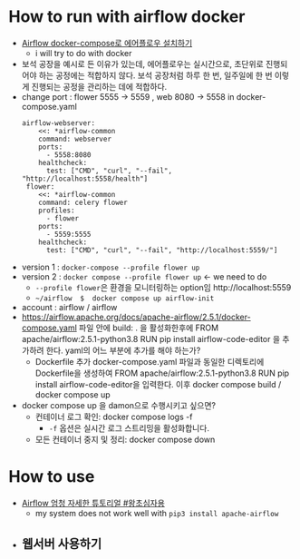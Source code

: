 # How to run with airflow docker
- [Airflow docker-compose로 에어플로우 설치하기](https://velog.io/@sophi_e/Airflow-docker-compose%EB%A1%9C-%EC%97%90%EC%96%B4%ED%94%8C%EB%A1%9C%EC%9A%B0-%EC%84%A4%EC%B9%98%ED%95%98%EA%B8%B0)
  - i will try to do with docker
- 보석 공장을 예시로 든 이유가 있는데, 에어플로우는 실시간으로, 초단위로 진행되어야 하는 공정에는 적합하지 않다. 보석 공장처럼 하루 한 번, 일주일에 한 번 이렇게 진행되는 공정을 관리하는 데에 적합하다.
- change port : flower 5555 -> 5559 , web 8080 -> 5558 in docker-compose.yaml
  ```
  airflow-webserver:
      <<: *airflow-common
      command: webserver
      ports:
        - 5558:8080
      healthcheck:
        test: ["CMD", "curl", "--fail", "http://localhost:5558/health"]
   flower:
      <<: *airflow-common
      command: celery flower
      profiles:
        - flower
      ports:
        - 5559:5555
      healthcheck:
        test: ["CMD", "curl", "--fail", "http://localhost:5559/"]
  ```
- version 1 : ```docker-compose --profile flower up```
- version 2 : ```docker compose --profile flower up``` <- we need to do
  - ```--profile flower```은 환경을 모니터링하는 option임 http://localhost:5559
  - ```~/airflow  $  docker compose up airflow-init```
- account : airflow / airflow
- https://airflow.apache.org/docs/apache-airflow/2.5.1/docker-compose.yaml 파일 안에  build: . 을 활성화한후에 FROM apache/airflow:2.5.1-python3.8 RUN pip install airflow-code-editor 을 추가하려 한다. yaml의 어느 부분에 추가를 해야 하는가?
  - Dockerfile 추가 docker-compose.yaml 파일과 동일한 디렉토리에 Dockerfile을 생성하여 FROM apache/airflow:2.5.1-python3.8 RUN pip install airflow-code-editor을 입력한다.  이후 docker compose build   / docker compose up
- docker compose up 을 damon으로 수행시키고 싶으면?
  - 컨테이너 로그 확인: docker compose logs -f
    - ```-f``` 옵션은 실시간 로그 스트리밍을 활성화합니다.
  - 모든 컨테이너 중지 및 정리: docker compose down

# How to use 
- [Airflow 엄청 자세한 튜토리얼 #왕초심자용](https://velog.io/@clueless_coder/Airflow-%EC%97%84%EC%B2%AD-%EC%9E%90%EC%84%B8%ED%95%9C-%ED%8A%9C%ED%86%A0%EB%A6%AC%EC%96%BC-%EC%99%95%EC%B4%88%EC%8B%AC%EC%9E%90%EC%9A%A9)
  - my system does not work well with ```pip3 install apache-airflow```
- 웹서버 사용하기
  - 
